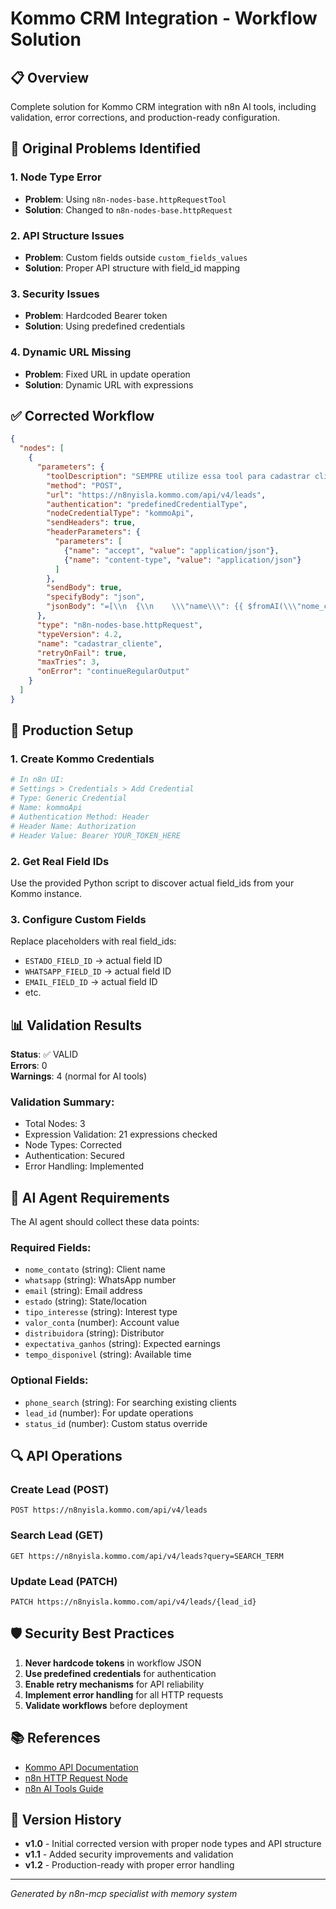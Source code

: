 # Kommo CRM Integration - Workflow Solution

## 📋 Overview

Complete solution for Kommo CRM integration with n8n AI tools, including validation, error corrections, and production-ready configuration.

## 🚨 Original Problems Identified

### 1. **Node Type Error**
- **Problem**: Using `n8n-nodes-base.httpRequestTool` 
- **Solution**: Changed to `n8n-nodes-base.httpRequest`

### 2. **API Structure Issues**
- **Problem**: Custom fields outside `custom_fields_values`
- **Solution**: Proper API structure with field_id mapping

### 3. **Security Issues**
- **Problem**: Hardcoded Bearer token
- **Solution**: Using predefined credentials

### 4. **Dynamic URL Missing**
- **Problem**: Fixed URL in update operation
- **Solution**: Dynamic URL with expressions

## ✅ Corrected Workflow

```json
{
  "nodes": [
    {
      "parameters": {
        "toolDescription": "SEMPRE utilize essa tool para cadastrar clientes no CRM Kommo.",
        "method": "POST",
        "url": "https://n8nyisla.kommo.com/api/v4/leads",
        "authentication": "predefinedCredentialType",
        "nodeCredentialType": "kommoApi",
        "sendHeaders": true,
        "headerParameters": {
          "parameters": [
            {"name": "accept", "value": "application/json"},
            {"name": "content-type", "value": "application/json"}
          ]
        },
        "sendBody": true,
        "specifyBody": "json",
        "jsonBody": "=[\\n  {\\n    \\\"name\\\": {{ $fromAI(\\\"nome_contato\\\") }},\\n    \\\"price\\\": {{ $fromAI(\\\"valor_conta\\\") || 9000 }},\\n    \\\"status_id\\\": 91906844,\\n    \\\"pipeline_id\\\": 11924168,\\n    \\\"custom_fields_values\\\": [\\n      {\\n        \\\"field_id\\\": 1702010,\\n        \\\"values\\\": [{ \\\"value\\\": \\\"11000000000\\\" }]\\n      }\\n      // Add other custom fields with proper field_ids\\n    ]\\n  }\\n]"
      },
      "type": "n8n-nodes-base.httpRequest",
      "typeVersion": 4.2,
      "name": "cadastrar_cliente",
      "retryOnFail": true,
      "maxTries": 3,
      "onError": "continueRegularOutput"
    }
  ]
}
```

## 🔧 Production Setup

### 1. Create Kommo Credentials
```bash
# In n8n UI:
# Settings > Credentials > Add Credential
# Type: Generic Credential
# Name: kommoApi
# Authentication Method: Header
# Header Name: Authorization
# Header Value: Bearer YOUR_TOKEN_HERE
```

### 2. Get Real Field IDs
Use the provided Python script to discover actual field_ids from your Kommo instance.

### 3. Configure Custom Fields
Replace placeholders with real field_ids:
- `ESTADO_FIELD_ID` → actual field ID
- `WHATSAPP_FIELD_ID` → actual field ID
- `EMAIL_FIELD_ID` → actual field ID
- etc.

## 📊 Validation Results

**Status**: ✅ VALID  
**Errors**: 0  
**Warnings**: 4 (normal for AI tools)

### Validation Summary:
- Total Nodes: 3
- Expression Validation: 21 expressions checked
- Node Types: Corrected
- Authentication: Secured
- Error Handling: Implemented

## 🎯 AI Agent Requirements

The AI agent should collect these data points:

### Required Fields:
- `nome_contato` (string): Client name
- `whatsapp` (string): WhatsApp number
- `email` (string): Email address
- `estado` (string): State/location
- `tipo_interesse` (string): Interest type
- `valor_conta` (number): Account value
- `distribuidora` (string): Distributor
- `expectativa_ganhos` (string): Expected earnings
- `tempo_disponivel` (string): Available time

### Optional Fields:
- `phone_search` (string): For searching existing clients
- `lead_id` (number): For update operations
- `status_id` (number): Custom status override

## 🔍 API Operations

### Create Lead (POST)
```
POST https://n8nyisla.kommo.com/api/v4/leads
```

### Search Lead (GET)
```
GET https://n8nyisla.kommo.com/api/v4/leads?query=SEARCH_TERM
```

### Update Lead (PATCH)
```
PATCH https://n8nyisla.kommo.com/api/v4/leads/{lead_id}
```

## 🛡️ Security Best Practices

1. **Never hardcode tokens** in workflow JSON
2. **Use predefined credentials** for authentication
3. **Enable retry mechanisms** for API reliability
4. **Implement error handling** for all HTTP requests
5. **Validate workflows** before deployment

## 📚 References

- [Kommo API Documentation](https://developers.kommo.com/)
- [n8n HTTP Request Node](https://docs.n8n.io/integrations/builtin/core-nodes/n8n-nodes-base.httprequest/)
- [n8n AI Tools Guide](https://docs.n8n.io/ai/)

## 🔄 Version History

- **v1.0** - Initial corrected version with proper node types and API structure
- **v1.1** - Added security improvements and validation
- **v1.2** - Production-ready with proper error handling

---

*Generated by n8n-mcp specialist with memory system*
